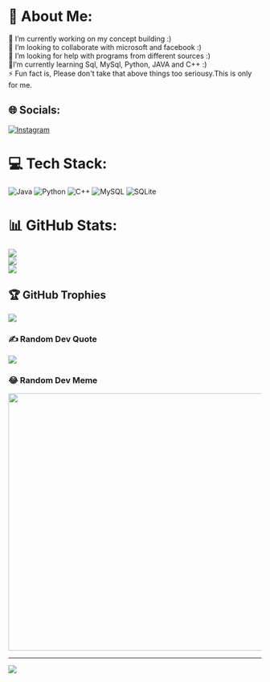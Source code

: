 # 💫 About Me:
🔭 I’m currently working on my concept building :)<br>👯 I’m looking to collaborate with microsoft and facebook :)<br>🤝 I’m looking for help with programs from different sources :)<br>🌱I’m currently learning Sql, MySql, Python, JAVA and C++ :)<br>⚡ Fun fact is, Please don't take that above things too seriousy.This is only for me.


## 🌐 Socials:
[![Instagram](https://img.shields.io/badge/Instagram-%23E4405F.svg?logo=Instagram&logoColor=white)](https://instagram.com/singh_subm) 

# 💻 Tech Stack:
![Java](https://img.shields.io/badge/java-%23ED8B00.svg?style=for-the-badge&logo=java&logoColor=white) ![Python](https://img.shields.io/badge/python-3670A0?style=for-the-badge&logo=python&logoColor=ffdd54) ![C++](https://img.shields.io/badge/c++-%2300599C.svg?style=for-the-badge&logo=c%2B%2B&logoColor=white) ![MySQL](https://img.shields.io/badge/mysql-%2300f.svg?style=for-the-badge&logo=mysql&logoColor=white) ![SQLite](https://img.shields.io/badge/sqlite-%2307405e.svg?style=for-the-badge&logo=sqlite&logoColor=white)
# 📊 GitHub Stats:
![](https://github-readme-stats.vercel.app/api?username=singhsubm&theme=dark&hide_border=true&include_all_commits=false&count_private=false)<br/>
![](https://github-readme-streak-stats.herokuapp.com/?user=singhsubm&theme=dark&hide_border=true)<br/>
![](https://github-readme-stats.vercel.app/api/top-langs/?username=singhsubm&theme=dark&hide_border=true&include_all_commits=false&count_private=false&layout=compact)

## 🏆 GitHub Trophies
![](https://github-profile-trophy.vercel.app/?username=singhsubm&theme=radical&no-frame=true&no-bg=true&margin-w=4)

### ✍️ Random Dev Quote
![](https://quotes-github-readme.vercel.app/api?type=vetical&theme=radical)

### 😂 Random Dev Meme
<img src="https://random-memer.herokuapp.com/" width="512px"/>

---
[![](https://visitcount.itsvg.in/api?id=singhsubm&icon=0&color=0)](https://visitcount.itsvg.in)

<!-- Proudly created with GPRM ( https://gprm.itsvg.in ) -->
